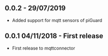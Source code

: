 ## 0.0.2 - 29/07/2019 
- Added support for mqtt sensors of piGuard

## 0.0.1 04/11/2018 - First release
- First release to mqttconnector

